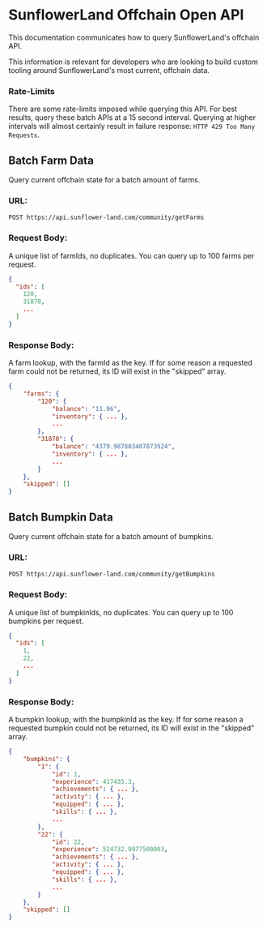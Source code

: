 # SunflowerLand Offchain Open API

This documentation communicates how to query SunflowerLand's offchain API.

This information is relevant for developers who are looking to build custom tooling around SunflowerLand's most current, offchain data.

### Rate-Limits

There are some rate-limits imposed while querying this API. For best results, query these batch APIs at a 15 second interval. Querying at higher intervals will almost certainly result in failure response: `HTTP 429 Too Many Requests`.

## Batch Farm Data

Query current offchain state for a batch amount of farms.

### URL:

```
POST https://api.sunflower-land.com/community/getFarms
```

### Request Body:

A unique list of farmIds, no duplicates. You can query up to 100 farms per request.

```json
{
  "ids": [
    120,
    31878,
    ...
  ]
}
```

### Response Body:

A farm lookup, with the farmId as the key. If for some reason a requested farm could not be returned, its ID will exist in the "skipped" array.

```json
{
    "farms": {
        "120": {
            "balance": "11.96",
            "inventory": { ... },
            ...
        },
        "31878": {
            "balance": "4379.987803407873924",
            "inventory": { ... },
            ...
        }
    },
    "skipped": []
}
```

## Batch Bumpkin Data

Query current offchain state for a batch amount of bumpkins.

### URL:

```
POST https://api.sunflower-land.com/community/getBumpkins
```

### Request Body:

A unique list of bumpkinIds, no duplicates. You can query up to 100 bumpkins per request.

```json
{
  "ids": [
    1,
    22,
    ...
  ]
}
```

### Response Body:

A bumpkin lookup, with the bumpkinId as the key. If for some reason a requested bumpkin could not be returned, its ID will exist in the "skipped" array.

```json
{
    "bumpkins": {
        "1": {
            "id": 1,
            "experience": 417435.3,
            "achievements": { ... },
            "activity": { ... },
            "equipped": { ... },
            "skills": { ... },
            ...
        },
        "22": {
            "id": 22,
            "experience": 524732.9977500003,
            "achievements": { ... },
            "activity": { ... },
            "equipped": { ... },
            "skills": { ... },
            ...
        }
    },
    "skipped": []
}
```
